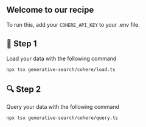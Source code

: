 ## Welcome to our recipe

To run this, add your `COHERE_API_KEY` to your .env file. 

## 🌱 Step 1
Load your data with the following command


```bash
npx tsx generative-search/cohere/load.ts
```

## 🔍 Step 2
Query your data with the following command

```bash
npx tsx generative-search/cohere/query.ts
```
